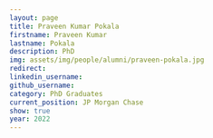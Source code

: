 ```yaml
---
layout: page
title: Praveen Kumar Pokala
firstname: Praveen Kumar
lastname: Pokala
description: PhD 
img: assets/img/people/alumni/praveen-pokala.jpg
redirect: 
linkedin_username: 
github_username:
category: PhD Graduates
current_position: JP Morgan Chase
show: true
year: 2022
---
```

